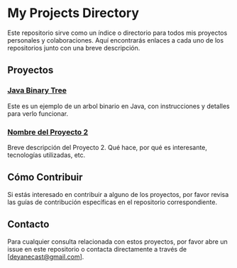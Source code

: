 # My Projects Directory

Este repositorio sirve como un índice o directorio para todos mis proyectos personales y colaboraciones. Aquí encontrarás enlaces a cada uno de los repositorios junto con una breve descripción.

## Proyectos

### [Java Binary Tree](https://github.com/deyanecast/java-binary-tree.git)
Este es un ejemplo de un arbol binario en Java, con instrucciones y detalles para verlo funcionar.

### [Nombre del Proyecto 2](URL-del-repositorio-2)
Breve descripción del Proyecto 2. Qué hace, por qué es interesante, tecnologías utilizadas, etc.

## Cómo Contribuir

Si estás interesado en contribuir a alguno de los proyectos, por favor revisa las guías de contribución específicas en el repositorio correspondiente.

## Contacto

Para cualquier consulta relacionada con estos proyectos, por favor abre un issue en este repositorio o contacta directamente a través de [deyanecast@gmail.com].
